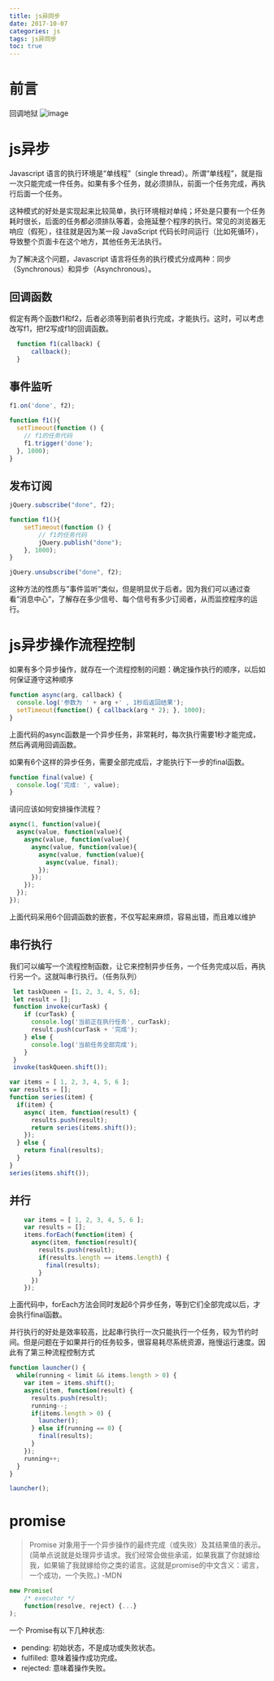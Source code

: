 ```yaml
---
title: js异同步
date: 2017-10-07
categories: js
tags: js异同步
toc: true
---
```

# 前言
回调地狱
![image](http://ou3alp906.bkt.clouddn.com/%E5%9B%9E%E8%B0%83.jpg)

# js异步
Javascript 语言的执行环境是“单线程”（single thread）。所谓“单线程”，就是指一次只能完成一件任务。如果有多个任务，就必须排队，前面一个任务完成，再执行后面一个任务。

这种模式的好处是实现起来比较简单，执行环境相对单纯；坏处是只要有一个任务耗时很长，后面的任务都必须排队等着，会拖延整个程序的执行。常见的浏览器无响应（假死），往往就是因为某一段 JavaScript 代码长时间运行（比如死循环），导致整个页面卡在这个地方，其他任务无法执行。

为了解决这个问题，Javascript 语言将任务的执行模式分成两种：同步（Synchronous）和异步（Asynchronous）。
## 回调函数

假定有两个函数f1和f2，后者必须等到前者执行完成，才能执行。这时，可以考虑改写f1，把f2写成f1的回调函数。
```javascript
  function f1(callback) {
      callback();
  }
```
## 事件监听

```javascript
f1.on('done', f2);

function f1(){
  setTimeout(function () {
    // f1的任务代码
    f1.trigger('done');
  }, 1000);
}
```
## 发布订阅
```javascript
jQuery.subscribe("done", f2);

function f1(){
	setTimeout(function () {
		// f1的任务代码
		jQuery.publish("done");
	}, 1000);
}

jQuery.unsubscribe("done", f2);
```
这种方法的性质与”事件监听”类似，但是明显优于后者。因为我们可以通过查看”消息中心”，了解存在多少信号、每个信号有多少订阅者，从而监控程序的运行。
# js异步操作流程控制
如果有多个异步操作，就存在一个流程控制的问题：确定操作执行的顺序，以后如何保证遵守这种顺序
```javascript
function async(arg, callback) {
  console.log('参数为 ' + arg +' , 1秒后返回结果');
  setTimeout(function() { callback(arg * 2); }, 1000);
}
```
上面代码的async函数是一个异步任务，非常耗时，每次执行需要1秒才能完成，然后再调用回调函数。

如果有6个这样的异步任务，需要全部完成后，才能执行下一步的final函数。
```javascript
function final(value) {
  console.log('完成: ', value);
}
```
请问应该如何安排操作流程？
```javascript
async(1, function(value){
  async(value, function(value){
    async(value, function(value){
      async(value, function(value){
        async(value, function(value){
          async(value, final);
        });
      });
    });
  });
});
```
上面代码采用6个回调函数的嵌套，不仅写起来麻烦，容易出错，而且难以维护

## 串行执行
我们可以编写一个流程控制函数，让它来控制异步任务，一个任务完成以后，再执行另一个。这就叫串行执行。（任务队列）

```javascript
 let taskQueen = [1, 2, 3, 4, 5, 6];
 let result = [];
 function invoke(curTask) {
    if (curTask) {
      console.log('当前正在执行任务', curTask);
      result.push(curTask + '完成');
    } else {
      console.log('当前任务全部完成');
    }
 }
 invoke(taskQueen.shift());
```
```javascript
var items = [ 1, 2, 3, 4, 5, 6 ];
var results = [];
function series(item) {
  if(item) {
    async( item, function(result) {
      results.push(result);
      return series(items.shift());
    });
  } else {
    return final(results);
  }
}
series(items.shift());
```

## 并行
```javascript
    var items = [ 1, 2, 3, 4, 5, 6 ];
    var results = [];
    items.forEach(function(item) {
      async(item, function(result){
        results.push(result);
        if(results.length == items.length) {
          final(results);
        }
      })
    });
```
上面代码中，forEach方法会同时发起6个异步任务，等到它们全部完成以后，才会执行final函数。

并行执行的好处是效率较高，比起串行执行一次只能执行一个任务，较为节约时间。但是问题在于如果并行的任务较多，很容易耗尽系统资源，拖慢运行速度。因此有了第三种流程控制方式

```javascript
function launcher() {
  while(running < limit && items.length > 0) {
    var item = items.shift();
    async(item, function(result) {
      results.push(result);
      running--;
      if(items.length > 0) {
        launcher();
      } else if(running == 0) {
        final(results);
      }
    });
    running++;
  }
}

launcher();
```
# promise
> Promise 对象用于一个异步操作的最终完成（或失败）及其结果值的表示。(简单点说就是处理异步请求。我们经常会做些承诺，如果我赢了你就嫁给我，如果输了我就嫁给你之类的诺言。这就是promise的中文含义：诺言，一个成功，一个失败。) -MDN
```javascript
new Promise(
    /* executor */
    function(resolve, reject) {...}
);
```
一个 Promise有以下几种状态:

+ pending: 初始状态，不是成功或失败状态。
+ fulfilled: 意味着操作成功完成。
+ rejected: 意味着操作失败。
